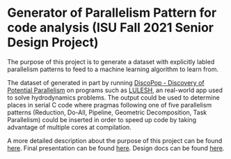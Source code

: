 # Generator of Parallelism Pattern for code analysis (ISU Fall 2021 Senior Design Project)
The purpose of this project is to generate a dataset with explicitly labled parallelism patterns to feed to a machine learning algorithm to learn from. 

The dataset of generated in part by running [DiscoPop - Discovery of Potential Parallelism](https://github.com/discopop-project/discopop) on programs such as [LULESH](https://asc.llnl.gov/codes/proxy-apps/lulesh), an real-world app used to solve hydrodynamics problems. 
The output could be used to determine places in serial C code where  pragmas following one of five parallelism patterns (Reduction, Do-All, Pipeline, Geometric Decomposition, Task Parallelism) could be inserted in order to speed up code by taking advantage of multiple cores at compilation. 

A more detailed description about the purpose of this project can be found [here](https://seniord.cs.iastate.edu/2021-May-04/files/inline-files/ComS%20402c_0.pdfs). 
Final presentation can be found [here](https://docs.google.com/presentation/d/1FuCWsdeyal33wBh1nwQX6miX3XIe-_3iD-18dfa8x-E/edit?usp=sharing). 
Design docs can be found [here](https://seniord.cs.iastate.edu/2021-May-04/design-documents). 
